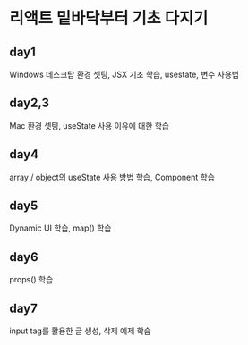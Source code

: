 # 리액트 밑바닥부터 기초 다지기

## day1
Windows 데스크탑 환경 셋팅, JSX 기초 학습, usestate, 변수 사용법

## day2,3
Mac 환경 셋팅, useState 사용 이유에 대한 학습

## day4
array / object의 useState 사용 방법 학습,
Component 학습

## day5
Dynamic UI 학습, map() 학습

## day6
props() 학습

## day7
input tag를 활용한 글 생성, 삭제 예제 학습
